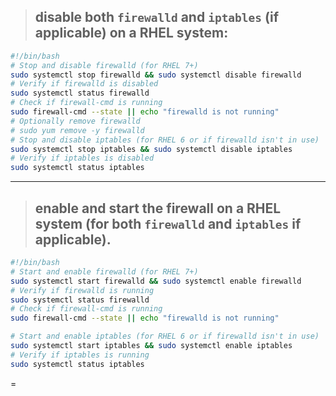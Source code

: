 
> ## **disable both `firewalld` and `iptables` (if applicable) on a RHEL system:**

```bash
#!/bin/bash
# Stop and disable firewalld (for RHEL 7+)
sudo systemctl stop firewalld && sudo systemctl disable firewalld
# Verify if firewalld is disabled
sudo systemctl status firewalld
# Check if firewall-cmd is running
sudo firewall-cmd --state || echo "firewalld is not running"
# Optionally remove firewalld
# sudo yum remove -y firewalld
# Stop and disable iptables (for RHEL 6 or if firewalld isn't in use)
sudo systemctl stop iptables && sudo systemctl disable iptables
# Verify if iptables is disabled
sudo systemctl status iptables
```
<hr>

> ## **enable and start the firewall** on a RHEL system (for both `firewalld` and `iptables` if applicable).

```bash
#!/bin/bash
# Start and enable firewalld (for RHEL 7+)
sudo systemctl start firewalld && sudo systemctl enable firewalld
# Verify if firewalld is running
sudo systemctl status firewalld
# Check if firewall-cmd is running
sudo firewall-cmd --state || echo "firewalld is not running"

# Start and enable iptables (for RHEL 6 or if firewalld isn't in use)
sudo systemctl start iptables && sudo systemctl enable iptables
# Verify if iptables is running
sudo systemctl status iptables
```

=

